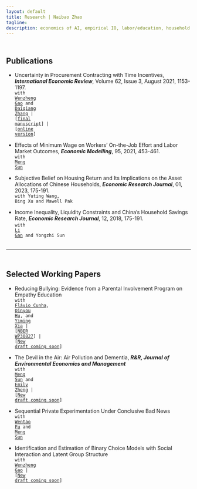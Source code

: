 ```yaml
---
layout: default
title: Research | Naibao Zhao
tagline: 
description: economics of AI, empirical IO, labor/education, household finance, applied micro.
---
```

<!--
<div class="navbar">
    <div class="navbar-inner">
        <ul class="nav">
            <li><a href="#current">current courses</a></li>
            <li><a href="#shortcourses">short courses</a></li>
            <li><a href="#misc">misc lectures</a></li>
            <li><a href="#old">former courses</a></li>
        </ul>
    </div>
</div> -->
## <a name="instructor"></a> <br/> Publications

- Uncertainty in Procurement Contracting with Time Incentives, <strong><em>International Economic Review</em></strong>, Volume 62, Issue 3, August 2021, 1153-1197.<br/>
  <code>with <a href="https://sites.google.com/view/wenzhenggao" target="_blank">Wenzheng Gao</a> and <a href="https://sites.google.com/view/daiqiang/home?authuser=0" target="_blank">Daiqiang Zhang</a> | [<a href="{{ BASE_PATH }}/research/ab_final_IER.pdf" target="_blank">final manuscript</a>] | [<a href="https://onlinelibrary.wiley.com/doi/full/10.1111/iere.12509" target="_blank">online version</a>]</code><br/>

- Effects of Minimum Wage on Workers’ On-the-Job Effort and Labor Market Outcomes, <strong><em>Economic Modelling</em></strong>, 95, 2021, 453-461. <br/>
  <code>with <a href="https://kamino.tru.ca/experts/home/main/bio.php?id=msun" target="_blank">Meng Sun</a></code><br/>

- Subjective Belief on Housing Return and Its Implications on the Asset Allocations of Chinese Households, <strong><em>Economic Research Journal</em></strong>, 01, 2023, 175-191.<br/>
  <code>with Yuting Wang, Bing Xu and Mawell Pak</code><br/>

<!-- [In Chinese: "房产预期回报率视角下的中国家庭资产配置"，<strong>《经济研究》</strong>2023年第1期。] -->

- Income Inequality, Liquidity Constraints and China’s Household Savings Rate, <strong><em>Economic Research Journal</em></strong>, 12, 2018, 175-191.<br/>
  <code>with <a href="https://liberalarts.tamu.edu/economics/profile/li-gan/" target="_blank">Li Gan</a> and Yongzhi Sun</code><br/><br/>

<!-- [In Chinese: "收入不平等、流动性约束与中国家庭储蓄率"，<strong>《经济研究》</strong>2018年第12期。该文被人大复印报刊资料《国民经济管理》2019 年第 4 期全文转载。] -->

---
## <a name="instructor"></a> <br/> Selected Working Papers

- Reducing Bullying: Evidence from a Parental Involvement Program on Empathy Education <br/>
  <code>with <a href="https://www.flaviocunha.com/" target="_blank">Flávio Cunha</a>, <a href="https://sites.google.com/view/qinyouhu" target="_blank">Qinyou Hu</a>, and <a href="https://sites.google.com/view/yimingxia/homepage?authuser=0" target="_blank">Yiming Xia</a> | [<a href="https://www.nber.org/people/nzhao?page=1&perPage=50" target="_blank">NBER WP30827</a>] | [<a href="{{ BASE_PATH }}/research/empathy.pdf" target="_blank">New draft coming soon</a>]</code><br/>


- The Devil in the Air: Air Pollution and Dementia, <strong><em>R&R, Journal of Environmental Economics and Management</em></strong><br/>
  <code>with <a href="https://kamino.tru.ca/experts/home/main/bio.php?id=msun" target="_blank">Meng Sun</a> and <a href="https://myweb.cuhk.edu.cn/emilyzheng" target="_blank">Emily Zheng</a> | [<a href="{{ BASE_PATH }}/research/dementia.pdf" target="_blank">New draft coming soon</a>]</code><br/>


- Sequential Private Experimentation Under Conclusive Bad News<br/>
  <code>with <a href="https://sites.google.com/view/wentaofu/home" target="_blank">Wentao Fu</a> and <a href="https://kamino.tru.ca/experts/home/main/bio.php?id=msun" target="_blank">Meng Sun</a></code> 
  
 
- Identification and Estimation of Binary Choice Models with Social Interaction and Latent Group Structure<br/>
  <code>with <a href="https://sites.google.com/view/wenzhenggao" target="_blank">Wenzheng Gao</a> | [<a href="{{ BASE_PATH }}/research/binarySI.pdf" target="_blank">New draft coming soon</a>]</code> <br/><br/>

